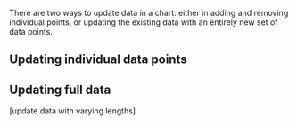 There are two ways to update data in a chart: either in adding and removing individual points, or updating the existing data with an entirely new set of data points.

## Updating individual data points


## Updating full data

[update data with varying lengths]

